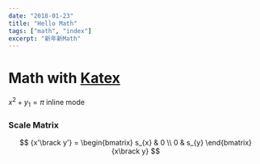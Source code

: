 ```yaml
---
date: "2018-01-23"
title: "Hello Math"
tags: ["math", "index"]
excerpt: "新年新Math"
---
```


# Math with [Katex](https://katex.org/docs/supported.html)

$x^2 + y_1 = \pi$ inline mode

### Scale Matrix
$$
{x'\brack y'} = \begin{bmatrix}
   s_{x} & 0 \\
   0 & s_{y}
\end{bmatrix}{x\brack y}
$$
